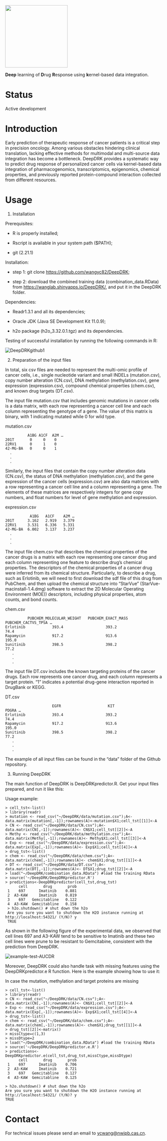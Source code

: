 <img src="https://user-images.githubusercontent.com/36029032/103455596-7cef7d80-4d29-11eb-91c8-f48815924b88.png" width="200">

**Deep** learning of **D**rug **R**esponse using **k**ernel-based data integration.

# Status

Active development

# Introduction

Early prediction of therapeutic response of cancer patients is a critical step in precision oncology. Among various obstacles hindering clinical translation, lacking effective methods for multimodal and multi-source data integration has become a bottleneck. DeepDRK provides a systematic way to predict drug response of personalized cancer cells via kernel-based data integration of pharmacogenomics, transcriptomics, epigenomics, chemical properties, and previously reported protein-compound interaction collected from different resources.

# Usage

1. Installation

Prerequisites: 

- R is properly installed; 

- Rscript is available in your system path ($PATH);

- git (2.21.1)

Installation: 

- step 1: git clone https://github.com/wangyc82/DeepDRK;

- step 2: download the combined training data (combination_data.RData) from https://wanglab.shinyapps.io/DeepDRK/, and put it in the DeepDRK folder.

Dependencies: 

- Readr1.3.1 and all its dependencies;

- Oracle JDK (Java SE Development Kit 11.0.9);

- h2o package (h2o_3.32.0.1.tgz) and its dependencies.

Testing of successful installation by running the following commands in R:

![DeepDRKgithub1](https://user-images.githubusercontent.com/36029032/103272576-341d8900-49f8-11eb-9164-99cf3174aa95.png)

2. Preparation of the input files

In total, six csv files are needed to represent the multi-omic profile of cancer cells, i.e., single nucleotide variant and small INDELs (mutation.csv), copy number alteration (CN.csv), DNA methylation (methylation.csv), gene expression (expression.csv), compound chemical properties (chem.csv), and known drug targets (DT.csv). 

The input file mutation.csv that includes genomic mutations in cancer cells is a data matrix, with each row representing a cancer cell line and each column representing the genotype of a gene. The value of this matrix is binary, with 1 indicating mutated while 0 for wild type.
 
mutation.csv

              A1BG A1CF  A2M …
    201T       0     0    0
    22RV1      0     1    0
    42-MG-BA   0     0    1
      .
      .
      .

Similarly, the input files that contain the copy number alteration data (CN.csv), the status of DNA methylation (methylation.csv), and the gene expression of the cancer cells (expression.csv) are also data matrices with a row representing a cancer cell line and a column representing a gene. The elements of these matrices are respectively integers for gene copy numbers, and float numbers for level of gene methylation and expression.

expression.csv

               A1BG   A1CF    A2M …
    201T      3.162   2.919   3.379
    22RV1     3.531   6.336   5.331
    42-MG-BA  6.002   3.137   3.237
      .
      .
      .

The input file chem.csv that describes the chemical properties of the cancer drugs is a matrix with each row representing one cancer drug and each column representing one feature to describe drug’s chemical properties. The descriptors of the chemical properties of a cancer drug were inferred from its chemical structure. Particularly, to describe a drug, such as Erlotinib, we will need to first download the sdf file of this drug from PubChem, and then upload the chemical structure into “StarVue” (StarVue-macinstall-1.4.dmg) software to extract the 2D Molecular Operating Environment (MOE)) descriptors, including physical properties, atom counts, and bond counts.

chem.csv

              PUBCHEM_MOLECULAR_WEIGHT   PUBCHEM_EXACT_MASS    PUBCHEM_CACTVS_TPSA …
    Erlotinib            393.4                   393.2                  74.4
    Rapamycin            917.2                   913.6                  195.0
    Sunitinib            398.5                   398.2                  77.2
       .
       .
       .


The input file DT.csv includes the known targeting proteins of the cancer drugs. Each row represents one cancer drug, and each column represents a target protein. “1” indicates a potential drug-gene interaction reported in DrugBank or KEGG.

DT.csv

                         EGFR                     KIT                   PDGRA …
    Erlotinib            393.4                   393.2                  74.4
    Rapamycin            917.2                   913.6                  195.0
    Sunitinib            398.5                   398.2                  77.2
       .
       .
       .

The example of all input files can be found in the “data” folder of the Github repository.

3. Running DeepDRK

The main function of DeepDRK is DeepDRKpredictor.R. Get your input files prepared, and run it like this:

Usage example:

    > cell_tst<-list()
    > library(readr)
    > mutation <- read_csv("~/DeepDRK/data/mutation.csv");A<-data.matrix(mutation[,-1]);rownames(A)<-mutation$X1;cell_tst[[1]]<-A
    > CN <- read_csv("~/DeepDRK/data/CN.csv");A<-data.matrix(CN[,-1]);rownames(A)<- CN$X1;cell_tst[[2]]<-A
    > Methy <- read_csv("~/DeepDRK/data/methylation.csv");A<-data.matrix(Methy[,-1]);rownames(A)<- Methy$X1;cell_tst[[3]]<-A
    > Exp <- read_csv("~/DeepDRK/data/expression.csv");A<-data.matrix(Exp[,-1]);rownames(A)<- Exp$X1;cell_tst[[4]]<-A
    > drug_tst<-list()
    > chem <- read_csv("~/DeepDRK/data/chem.csv");A<-data.matrix(chem[,-1]);rownames(A)<- chem$X1;drug_tst[[1]]<-A
    > DT <- read_csv("~/DeepDRK/data/DT.csv");A<-data.matrix(DT[,-1]);rownames(A)<- DT$X1;drug_tst[[2]]<-A
    > load("~/DeepDRK/combination_data.RData") #load the training RData
    > source('~/DeepDRK/DeepDRKpredictor.R')
    > predictions<-DeepDRKpredictor(cell_tst,drug_tst)
          cell       drug       prob
     1    697      Imatinib    0.881
     2  A3-KAW     Imatinib    0.819
     3    697   Gemcitabline   0.122
     4  A3-KAW  Gemcitabline   0.158
     > h2o.shutdown() # shut down the h2o
     Are you sure you want to shutdown the H2O instance running at http://localhost:54321/ (Y/N)? y
     TRUE
     
As shown in the following figure of the experimental data, we observed that cell lines 697 and A3-KAW tend to be sensitive to Imatinib and these two cell lines were prune to be resistant to Gemcitabine, consistent with the prediction from DeepDRK. 

![example-test-AUCDR](https://user-images.githubusercontent.com/36029032/103406015-1dac3480-4b94-11eb-8981-31293cd1d231.png)

Moreover, DeepDRK could also handle task with missing features using the DeepDRKpredictor.e R function. Here is the example showing how to use it:

In case the mutation, methylation and target proteins are missing

    > cell_tst<-list()
    > library(readr)
    > CN <- read_csv("~/DeepDRK/data/CN.csv");A<-data.matrix(CN[,-1]);rownames(A)<- CN$X1;cell_tst[[2]]<-A
    > Exp <- read_csv("~/DeepDRK/data/expression.csv");A<-data.matrix(Exp[,-1]);rownames(A)<- Exp$X1;cell_tst[[4]]<-A
    > drug_tst<-list()
    > chem <- read_csv("~/DeepDRK/data/chem.csv");A<-data.matrix(chem[,-1]);rownames(A)<- chem$X1;drug_tst[[1]]<-A
    > drug_tst[[2]]<-matrix()
    > missCtype=c(1,3)
    > missDtype=2
    > load("~/DeepDRK/combination_data.RData") #load the training RData
    > source('~/DeepDRK/DeepDRKpredictor.e.R')
    > predictions<-DeepDRKpredictor.e(cell_tst,drug_tst,missCtype,missDtype)
          cell       drug       prob
     1    697      Imatinib    0.706
     2  A3-KAW     Imatinib    0.721
     3    697   Gemcitabline   0.127
     4  A3-KAW  Gemcitabline   0.125

    > h2o.shutdown() # shut down the h2o
    Are you sure you want to shutdown the H2O instance running at http://localhost:54321/ (Y/N)? y
    TRUE


# Contact

For technical issues please send an email to ycwang@nwipb.cas.cn.
